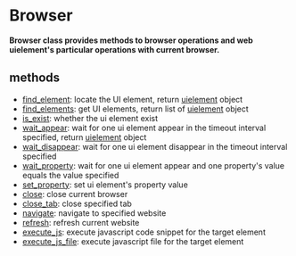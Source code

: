 # Browser

**Browser class provides methods to browser operations and web uielement's particular operations with current browser.**

## methods <!-- {docsify-ignore} -->

- [find_element](./doc/api/python/webdriver/browser/find_element.md): locate the UI element, return [uielement](./doc/api/python/uielement/uielement.md) object
- [find_elements](./doc/api/python/webdriver/browser/find_elements.md): get UI elements, return  list of [uielement](./doc/api/python/uielement/uielement.md) object
- [is_exist](./doc/api/python/webdriver/browser/is_exist.md): whether the ui element exist
- [wait_appear](./doc/api/python/webdriver/browser/wait_appear.md): wait for one ui element appear in the timeout interval specified, return [uielement](./doc/api/python/uielement/uielement.md) object
- [wait_disappear](./doc/api/python/webdriver/browser/wait_disappear.md): wait for one ui element disappear in the timeout interval specified
- [wait_property](./doc/api/python/webdriver/browser/wait_property.md): wait for one ui element appear and one property's value equals the value specified 
- [set_property](./doc/api/python/webdriver/browser/set_property.md): set ui element's property value
- [close](./doc/api/python/webdriver/browser/close.md): close current browser
- [close_tab](./doc/api/python/webdriver/browser/close_tab.md): close specified tab
- [navigate](./doc/api/python/webdriver/browser/navigate.md): navigate to specified website
- [refresh](./doc/api/python/webdriver/browser/refresh.md): refresh current website
- [execute_js](./doc/api/python/webdriver/browser/execute_js.md): execute javascript code snippet for the target element
- [execute_js_file](./doc/api/python/webdriver/browser/execute_js_file.md): execute javascript file for the target element